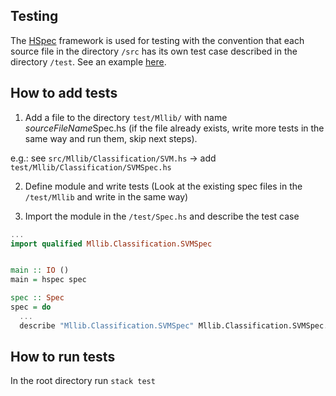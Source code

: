## Testing

The [HSpec](http://hspec.github.io/) framework is used for testing with the convention that each source file in the directory `/src` has its own test case described in the directory `/test`. See an example [here](http://hspec.github.io/hspec-discover.html).

## How to add tests

1) Add a file to the directory `test/Mllib/` with name *sourceFileName*Spec.hs (if the file already exists, write more tests in the same way and run them, skip next steps).

e.g.:
see `src/Mllib/Classification/SVM.hs` -> add `test/Mllib/Classification/SVMSpec.hs`

2) Define module and write tests (Look at the existing spec files in the `/test/Mllib` and write in the same way)

3) Import the module in the `/test/Spec.hs` and describe the test case
```haskell
...
import qualified Mllib.Classification.SVMSpec


main :: IO ()
main = hspec spec

spec :: Spec
spec = do
  ...
  describe "Mllib.Classification.SVMSpec" Mllib.Classification.SVMSpec.spec
```

## How to run tests

In the root directory run `stack test`
